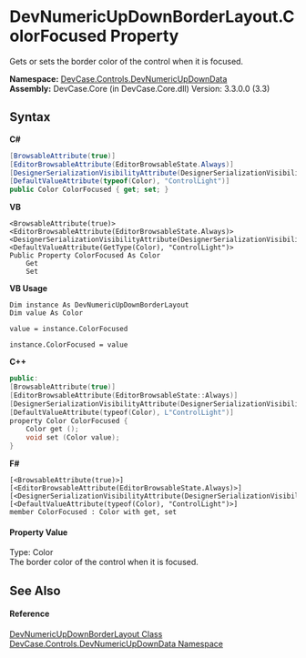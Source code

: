 # DevNumericUpDownBorderLayout.ColorFocused Property 
 

Gets or sets the border color of the control when it is focused.

**Namespace:**&nbsp;<a href="N_DevCase_Controls_DevNumericUpDownData">DevCase.Controls.DevNumericUpDownData</a><br />**Assembly:**&nbsp;DevCase.Core (in DevCase.Core.dll) Version: 3.3.0.0 (3.3)

## Syntax

**C#**<br />
``` C#
[BrowsableAttribute(true)]
[EditorBrowsableAttribute(EditorBrowsableState.Always)]
[DesignerSerializationVisibilityAttribute(DesignerSerializationVisibility.Visible)]
[DefaultValueAttribute(typeof(Color), "ControlLight")]
public Color ColorFocused { get; set; }
```

**VB**<br />
``` VB
<BrowsableAttribute(true)>
<EditorBrowsableAttribute(EditorBrowsableState.Always)>
<DesignerSerializationVisibilityAttribute(DesignerSerializationVisibility.Visible)>
<DefaultValueAttribute(GetType(Color), "ControlLight")>
Public Property ColorFocused As Color
	Get
	Set
```

**VB Usage**<br />
``` VB Usage
Dim instance As DevNumericUpDownBorderLayout
Dim value As Color

value = instance.ColorFocused

instance.ColorFocused = value
```

**C++**<br />
``` C++
public:
[BrowsableAttribute(true)]
[EditorBrowsableAttribute(EditorBrowsableState::Always)]
[DesignerSerializationVisibilityAttribute(DesignerSerializationVisibility::Visible)]
[DefaultValueAttribute(typeof(Color), L"ControlLight")]
property Color ColorFocused {
	Color get ();
	void set (Color value);
}
```

**F#**<br />
``` F#
[<BrowsableAttribute(true)>]
[<EditorBrowsableAttribute(EditorBrowsableState.Always)>]
[<DesignerSerializationVisibilityAttribute(DesignerSerializationVisibility.Visible)>]
[<DefaultValueAttribute(typeof(Color), "ControlLight")>]
member ColorFocused : Color with get, set

```


#### Property Value
Type: Color<br />The border color of the control when it is focused.

## See Also


#### Reference
<a href="T_DevCase_Controls_DevNumericUpDownData_DevNumericUpDownBorderLayout">DevNumericUpDownBorderLayout Class</a><br /><a href="N_DevCase_Controls_DevNumericUpDownData">DevCase.Controls.DevNumericUpDownData Namespace</a><br />